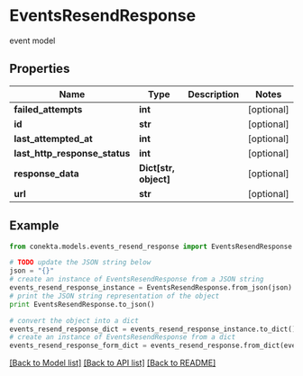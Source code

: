 # EventsResendResponse

event model

## Properties
Name | Type | Description | Notes
------------ | ------------- | ------------- | -------------
**failed_attempts** | **int** |  | [optional] 
**id** | **str** |  | [optional] 
**last_attempted_at** | **int** |  | [optional] 
**last_http_response_status** | **int** |  | [optional] 
**response_data** | **Dict[str, object]** |  | [optional] 
**url** | **str** |  | [optional] 

## Example

```python
from conekta.models.events_resend_response import EventsResendResponse

# TODO update the JSON string below
json = "{}"
# create an instance of EventsResendResponse from a JSON string
events_resend_response_instance = EventsResendResponse.from_json(json)
# print the JSON string representation of the object
print EventsResendResponse.to_json()

# convert the object into a dict
events_resend_response_dict = events_resend_response_instance.to_dict()
# create an instance of EventsResendResponse from a dict
events_resend_response_form_dict = events_resend_response.from_dict(events_resend_response_dict)
```
[[Back to Model list]](../README.md#documentation-for-models) [[Back to API list]](../README.md#documentation-for-api-endpoints) [[Back to README]](../README.md)


